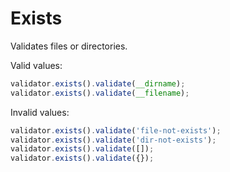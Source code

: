 # Exists

Validates files or directories.

Valid values:

```js
validator.exists().validate(__dirname);
validator.exists().validate(__filename);
```

Invalid values:

```js
validator.exists().validate('file-not-exists');
validator.exists().validate('dir-not-exists');
validator.exists().validate([]);
validator.exists().validate({});
```

